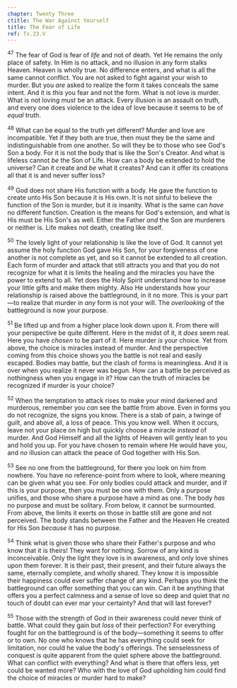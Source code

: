 ```yaml
---
chapter: Twenty Three
ctitle: The War Against Yourself
title: The Fear of Life
ref: Tx.23.V
---
```


<sup>47</sup> The fear of God is fear of *life* and not of death. Yet He remains
the only place of safety. In Him is no attack, and no illusion in any
form stalks Heaven. Heaven is wholly true. No difference enters, and
what is all the same cannot conflict. You are not asked to fight against
your wish to murder. But you *are* asked to realize the form it takes
conceals the same intent. And it is *this* you fear and not the form.
What is not love is murder. What is not loving *must* be an attack.
Every illusion is an assault on truth, and every one does violence to
the idea of love because it seems to be of *equal* truth.

<sup>48</sup> What can be equal to the truth yet different? Murder and love are
incompatible. Yet if they both are true, then must they be the same and
indistinguishable from one another. So will they be to those who see
God's Son a body. For it is not the body that is like the Son's Creator.
And what is lifeless cannot *be* the Son of Life. How can a body be
extended to hold the universe? Can it create and *be* what it creates?
And can it offer its creations all that it is and never suffer loss?

<sup>49</sup> God does not share His function with a body. He gave the function to
create unto His Son because it is His own. It is not sinful to believe
the function of the Son is murder, but it *is* insanity. What is the
same can *have* no different function. Creation is the means for God's
extension, and what is His must be His Son's as well. Either the Father
*and* the Son are murderers or neither is. Life makes not death,
creating like itself.

<sup>50</sup> The lovely light of your relationship is like the love of God. It
cannot yet assume the holy function God gave His Son, for your
forgiveness of one another is not complete as yet, and so it cannot be
extended to all creation. Each form of murder and attack that still
attracts you and that you do not recognize for what it is limits the
healing and the miracles you have the power to extend to all. Yet does
the Holy Spirit understand how to increase your little gifts and make
them mighty. Also He understands how your relationship is raised above
the battleground, in it no more. This is your part—to realize that
murder in *any* form is not your will. The *overlooking* of the
battleground is now your purpose.

<sup>51</sup> Be lifted up and from a higher place look down upon it. From there
will your perspective be quite different. Here in the midst of it, it
*does* seem real. Here you have *chosen* to be part of it. Here murder
*is* your choice. Yet from above, the choice is miracles instead of
murder. And the perspective coming from this choice shows you the battle
is not real and easily escaped. Bodies may battle, but the clash of
forms is meaningless. And it is over when you realize it never was
begun. How can a battle be perceived as nothingness when you engage in
it? How can the truth of miracles be recognized if murder is your
choice?

<sup>52</sup> When the temptation to attack rises to make your mind darkened and
murderous, remember you *can* see the battle from above. Even in forms
you do not recognize, the signs you know. There is a stab of pain, a
twinge of guilt, and above all, a loss of peace. This you know well.
When it occurs, leave not your place on high but quickly choose a
miracle *instead* of murder. And God Himself and all the lights of
Heaven will gently lean to you and hold you up. For you have chosen to
remain where He would have you, and *no* illusion can attack the peace
of God together with His Son.

<sup>53</sup> See no one from the battleground, for there you look on him from
nowhere. You have no reference-point from where to look, where meaning
can be given what you see. For only bodies could attack and murder, and
if this is your purpose, then you must be one with them. Only a purpose
unifies, and those who share a purpose have a mind as one. The body
*has* no purpose and must be solitary. From below, it cannot be
surmounted. From above, the limits it exerts on those in battle still
are gone and not perceived. The body stands between the Father and the
Heaven He created for His Son *because* it has no purpose.

<sup>54</sup> Think what is given those who share their Father's purpose and who
know that it is theirs! They want for nothing. Sorrow of any kind is
inconceivable. Only the light they love is in awareness, and only love
shines upon them forever. It is their past, their present, and their
future always the same, eternally complete, and wholly shared. They know
it is impossible their happiness could ever suffer change of any kind.
Perhaps you think the battleground can offer something that you can win.
Can it be anything that offers you a perfect calmness and a sense of
love so deep and quiet that no touch of doubt can ever mar your
certainty? And that will last forever?

<sup>55</sup> Those with the strength of God in their awareness could never think
of battle. What could they gain but *loss* of their perfection? For
everything fought for on the battleground is of the body—something it
seems to offer or to own. No one who knows that he has everything could
seek for limitation, nor could he value the body's offerings. The
senselessness of conquest is quite apparent from the quiet sphere above
the battleground. What can conflict with everything? And what is there
that offers less, yet could be wanted more? Who with the love of God
upholding him could find the choice of miracles or murder hard to make?

